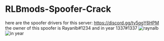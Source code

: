 # RLBmods-Spoofer-Crack
here are the spoofer drivers for this server: https://discord.gg/ty5qgY6HPM the owner of this spoofer is Rayanlb#1234 and in year 1337#1337
![raynalb](https://user-images.githubusercontent.com/95001569/167320572-a7622814-fed2-439d-9e0d-fb479acc5895.png)
![in year](https://user-images.githubusercontent.com/95001569/167320574-51dffd88-a49e-4c64-846b-83666fee2dee.png)
